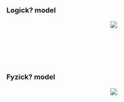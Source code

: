 ### Logick? model 

<p align="center"> 
<img src="https://github.com/gersrobert/Publisher_Backend/tree/master/static/logic_data_model.svg">
</p>
<br><br><br><br>

### Fyzick? model 

<p align="center"> 
<img src="https://github.com/gersrobert/Publisher_Backend/tree/master/static/physical_data_model.svg">
</p>
